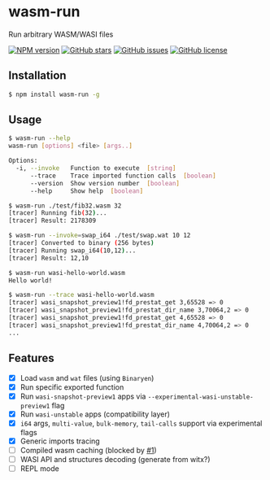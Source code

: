 # wasm-run
Run arbitrary WASM/WASI files

[![NPM version](https://img.shields.io/npm/v/wasm-run.svg)](https://www.npmjs.com/package/wasm-run)
[![GitHub stars](https://img.shields.io/github/stars/wasm3/node-wasm-run.svg)](https://github.com/wasm3/node-wasm-run)
[![GitHub issues](https://img.shields.io/github/issues/wasm3/node-wasm-run.svg)](https://github.com/wasm3/node-wasm-run/issues)
[![GitHub license](https://img.shields.io/badge/license-MIT-blue.svg)](https://github.com/wasm3/node-wasm-run)

## Installation

```sh
$ npm install wasm-run -g
```

## Usage

```sh
$ wasm-run --help        
wasm-run [options] <file> [args..]

Options:
  -i, --invoke   Function to execute  [string]
      --trace    Trace imported function calls  [boolean]
      --version  Show version number  [boolean]
      --help     Show help  [boolean]

$ wasm-run ./test/fib32.wasm 32
[tracer] Running fib(32)...
[tracer] Result: 2178309

$ wasm-run --invoke=swap_i64 ./test/swap.wat 10 12
[tracer] Converted to binary (256 bytes)
[tracer] Running swap_i64(10,12)...
[tracer] Result: 12,10

$ wasm-run wasi-hello-world.wasm
Hello world!

$ wasm-run --trace wasi-hello-world.wasm
[tracer] wasi_snapshot_preview1!fd_prestat_get 3,65528 => 0
[tracer] wasi_snapshot_preview1!fd_prestat_dir_name 3,70064,2 => 0
[tracer] wasi_snapshot_preview1!fd_prestat_get 4,65528 => 0
[tracer] wasi_snapshot_preview1!fd_prestat_dir_name 4,70064,2 => 0
...
```

## Features

- [x] Load `wasm` and `wat` files (using `Binaryen`)
- [x] Run specific exported function
- [x] Run `wasi-snapshot-preview1` apps via `--experimental-wasi-unstable-preview1` flag
- [x] Run `wasi-unstable` apps (compatibility layer)
- [x] `i64` args, `multi-value`, `bulk-memory`, `tail-calls` support via experimental flags
- [x] Generic imports tracing
- [ ] Compiled wasm caching (blocked by [#1](https://github.com/wasm3/node-wasm-run/issues/1))
- [ ] WASI API and structures decoding (generate from witx?)
- [ ] REPL mode
